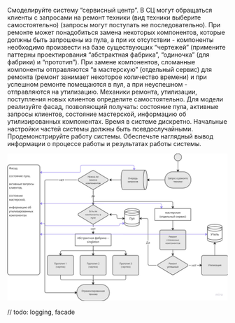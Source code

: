 Смоделируйте систему “сервисный центр”. В СЦ могут обращаться
клиенты с запросами на ремонт техники (вид техники выберите
самостоятельно) (запросы могут поступать не последовательно). При
ремонте может понадобиться замена некоторых компонентов, которые
должны быть запрошены из пула, а при их отсутствии - компоненты
необходимо произвести на базе существующих “чертежей” (примените
паттерны проектирования “абстрактная фабрика”, “одиночка” (для
фабрики) и “прототип”). При замене компонентов, сломанные компоненты
отправляются “в мастерскую” (отдельный сервис) для ремонта (ремонт
занимает некоторое количество времени) и при успешном ремонте
помещаются в пул, а при неуспешном - отправляются на утилизацию.
Механики ремонта, утилизации, поступления новых клиентов определите
самостоятельно. Для модели реализуйте фасад, позволяющий получать:
состояние пула, активные запросы клиентов, состояние мастерской,
информацию об утилизированных компонентах. Время в системе
дискретно. Начальные настройки частей системы должны быть
псевдослучайными. Продемонстрируйте работу системы. Обеспечьте
наглядный вывод информации о процессе работы и результатах работы
системы.

![Схема](img/scheme.png)

// todo: logging, facade